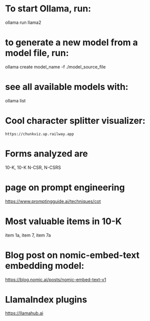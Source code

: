 # To start Ollama, run:
ollama run llama2

# to generate a new model from a model file, run:
ollama create model_name -f ./model_source_file

# see all available models with:
ollama list

# Cool character splitter visualizer:
`https://chunkviz.up.railway.app`

# Forms analyzed are
10-K, 10-K N-CSR, N-CSRS

# page on prompt engineering
https://www.promptingguide.ai/techniques/cot

# Most valuable items in 10-K
item 1a, item 7, item 7a

# Blog post on nomic-embed-text embedding model:
https://blog.nomic.ai/posts/nomic-embed-text-v1

# LlamaIndex plugins
https://llamahub.ai
